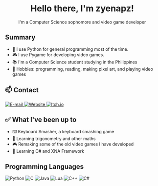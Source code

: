 <h1 align="center">
  Hello there, I'm zyenapz!
</h1>
<p align="center">
  I'm a Computer Science sophomore and video game developer
</p>

## Summary
- 🐍 I use Python for general programming most of the time.
- 🎮 I use Pygame for developing video games.
- 📚 I'm a Computer Science student studying in the Philippines
- 💪 Hobbies: programming, reading, making pixel art, and playing video games

## 📫 Contact
<p>
  <a href="mailto:zyenapz@gmail.com">
    <img alt="E-mail" src="https://img.shields.io/badge/-E mail-red?style=for-the-badge" />
  </a>
  <a href="https://zyenapz.github.io">
    <img alt="Website" src="https://img.shields.io/badge/-Website-green?style=for-the-badge" />
  </a>
  <a href="https://zyenapz.itch.io">
    <img alt="Itch.io" src="https://img.shields.io/badge/-Itch.io-blue?style=for-the-badge" />
  </a>
</p>

## ✅ What I've been up to
- ⌨️ Keyboard Smasher, a keyboard smashing game
- 🧮 Learning trigonometry and other maths
- 🎮 Remaking some of the old video games I have developed
- 🧮 Learning C# and XNA Framework

## Programming Languages
<p>
  <img alt="Python" src="https://img.shields.io/badge/-Python-yellow?style=for-the-badge&logo=python" />
  <img alt="C" src="https://img.shields.io/badge/-C-purple?style=for-the-badge&logo=c" />
  <img alt="Java" src="https://img.shields.io/badge/-Java-red?style=for-the-badge&logo=java" />
  <img alt="Lua" src="https://img.shields.io/badge/-Lua-green?style=for-the-badge&logo=lua" />
  <img alt="C++" src="https://img.shields.io/badge/-C%2B%2B-orange?style=for-the-badge&logo=" />
  <img alt="C#" src="https://img.shields.io/badge/-C%23-blue?style=for-the-badge" />
</p>

<!--
**zyenapz/zyenapz** is a ✨ _special_ ✨ repository because its `README.md` (this file) appears on your GitHub profile.

Here are some ideas to get you started:

- 🔭 I’m currently working on ...
- 🌱 I’m currently learning ...
- 👯 I’m looking to collaborate on ...
- 🤔 I’m looking for help with ...
- 💬 Ask me about ...
- 📫 How to reach me: ...
- 😄 Pronouns: ...
- ⚡ Fun fact: ...
-->
